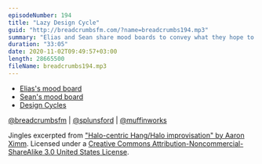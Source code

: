 ```yaml
---
episodeNumber: 194
title: "Lazy Design Cycle"
guid: "http://breadcrumbsfm.com/?name=breadcrumbs194.mp3"
summary: "Elias and Sean share mood boards to convey what they hope to create in “Breadcrumbs 2.0” and Sean experiments with audio clips for the same purpose. Elias has a confession to make."
duration: "33:05"
date: 2020-11-02T09:49:57+03:00
length: 28665500
fileName: breadcrumbs194.mp3
---
```


- [Elias's mood board](https://breadcrumbsfm.com/images/194/elias.png)
- [Sean's mood board](https://breadcrumbsfm.com/images/194/sean.pdf)
- [Design Cycles](https://breadcrumbsfm.com/images/194/design-cycles.pdf)

[@breadcrumbsfm](https://twitter.com/breadcrumbsfm) | [@splunsford](https://twitter.com/splunsford) | [@muffinworks](https://twitter.com/muffinworks)

Jingles excerpted from ["Halo-centric Hang/Halo improvisation" by Aaron Ximm](http://freemusicarchive.org/music/aaron_ximm/handpans_and_the_hang/). Licensed under a [Creative Commons Attribution-Noncommercial-ShareAlike 3.0 United States License](http://creativecommons.org/licenses/by-nc-sa/3.0/us/).